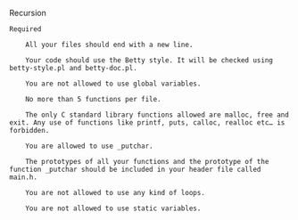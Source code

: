

Recursion


	Required

		All your files should end with a new line.

		Your code should use the Betty style. It will be checked using betty-style.pl and betty-doc.pl.

		You are not allowed to use global variables.

		No more than 5 functions per file.

		The only C standard library functions allowed are malloc, free and exit. Any use of functions like printf, puts, calloc, realloc etc… is 			forbidden.

		You are allowed to use _putchar.
		
		The prototypes of all your functions and the prototype of the function _putchar should be included in your header file called main.h.

		You are not allowed to use any kind of loops.

		You are not allowed to use static variables.

